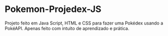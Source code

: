 # Pokemon-Projedex-JS
Projeto feito em Java Script, HTML e CSS para fazer uma Pokédex usando a PokéAPI. Apenas feito com intuito de aprendizado e prática.
